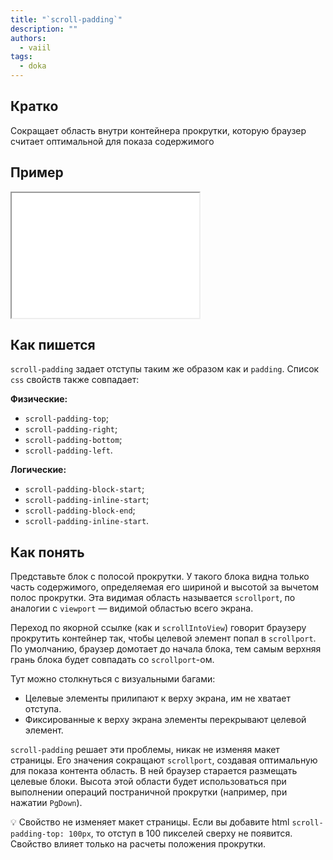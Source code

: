 ```yaml
---
title: "`scroll-padding`"
description: ""
authors:
  - vaiil
tags:
  - doka
---
```


## Кратко
Сокращает область внутри контейнера прокрутки, которую браузер считает оптимальной для показа содержимого

## Пример
<iframe title="Отступ при прокрутке к якорю" src="demos/anchor-offset/" height="200" sandbox></iframe>

## Как пишется
`scroll-padding` задает отступы таким же образом как и `padding`. Список `css` свойств также совпадает:

**Физические:**

- `scroll-padding-top`;
- `scroll-padding-right`;
- `scroll-padding-bottom`;
- `scroll-padding-left`.

**Логические:**

- `scroll-padding-block-start`;
- `scroll-padding-inline-start`;
- `scroll-padding-block-end`;
- `scroll-padding-inline-start`.

## Как понять
Представьте блок с полосой прокрутки. У такого блока видна только часть содержимого, определяемая его шириной и высотой за вычетом полос прокрутки. Эта видимая область называется `scrollport`, по аналогии с `viewport` — видимой областью всего экрана.

Переход по якорной ссылке (как и `scrollIntoView`) говорит браузеру прокрутить контейнер так, чтобы целевой элемент попал в `scrollport`. По умолчанию, браузер домотает до начала блока, тем самым верхняя грань блока будет совпадать со `scrollport`-ом.

Тут можно столкнуться с визуальными багами:

- Целевые элементы прилипают к верху экрана, им не хватает отступа.
- Фиксированные к верху экрана элементы перекрывают целевой элемент.

`scroll-padding` решает эти проблемы, никак не изменяя макет страницы. Его значения сокращают `scrollport`, создавая оптимальную для показа контента область. В ней браузер старается размещать целевые блоки. Высота этой области будет использоваться при выполнении операций постраничной прокрутки (например, при нажатии `PgDown`).

<aside>

💡 Свойство не изменяет макет страницы. Если вы добавите html <code>scroll-padding-top: 100px</code>, то отступ в 100 пикселей сверху не появится. Свойство влияет только на расчеты положения прокрутки.

</aside>
